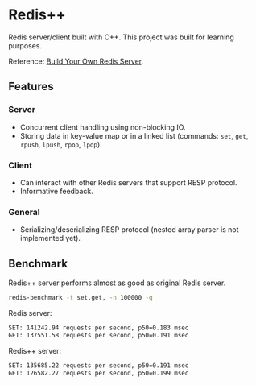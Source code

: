 # Redis++
Redis server/client built with C++. This project was built for learning purposes.

Reference: [Build Your Own Redis Server](https://codingchallenges.fyi/challenges/challenge-redis).

## Features
### Server
- Concurrent client handling using non-blocking IO.
- Storing data in key-value map or in a linked list (commands: `set`, `get`, `rpush`, `lpush`, `rpop`, `lpop`).

### Client
- Can interact with other Redis servers that support RESP protocol.
- Informative feedback.

### General
- Serializing/deserializing RESP protocol (nested array parser is not implemented yet).

## Benchmark
Redis++ server performs almost as good as original Redis server.
```sh
redis-benchmark -t set,get, -n 100000 -q
```

Redis server:
```sh
SET: 141242.94 requests per second, p50=0.183 msec
GET: 137551.58 requests per second, p50=0.191 msec
```

Redis++ server:
```sh
SET: 135685.22 requests per second, p50=0.191 msec
GET: 126582.27 requests per second, p50=0.199 msec
```

